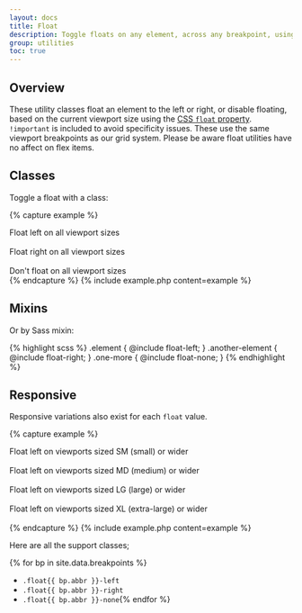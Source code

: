 ```yaml
---
layout: docs
title: Float
description: Toggle floats on any element, across any breakpoint, using our responsive float utilities.
group: utilities
toc: true
---
```


## Overview

These utility classes float an element to the left or right, or disable floating, based on the current viewport size using the [CSS `float` property](https://developer.mozilla.org/en-US/docs/Web/CSS/float). `!important` is included to avoid specificity issues. These use the same viewport breakpoints as our grid system. Please be aware float utilities have no affect on flex items.

## Classes

Toggle a float with a class:

{% capture example %}
<div class="float-left">Float left on all viewport sizes</div><br>
<div class="float-right">Float right on all viewport sizes</div><br>
<div class="float-none">Don't float on all viewport sizes</div>
{% endcapture %}
{% include example.php content=example %}

## Mixins

Or by Sass mixin:

{% highlight scss %}
.element {
  @include float-left;
}
.another-element {
  @include float-right;
}
.one-more {
  @include float-none;
}
{% endhighlight %}

## Responsive

Responsive variations also exist for each `float` value.

{% capture example %}
<div class="float-sm-left">Float left on viewports sized SM (small) or wider</div><br>
<div class="float-md-left">Float left on viewports sized MD (medium) or wider</div><br>
<div class="float-lg-left">Float left on viewports sized LG (large) or wider</div><br>
<div class="float-xl-left">Float left on viewports sized XL (extra-large) or wider</div><br>
{% endcapture %}
{% include example.php content=example %}

Here are all the support classes;

{% for bp in site.data.breakpoints %}
- `.float{{ bp.abbr }}-left`
- `.float{{ bp.abbr }}-right`
- `.float{{ bp.abbr }}-none`{% endfor %}
